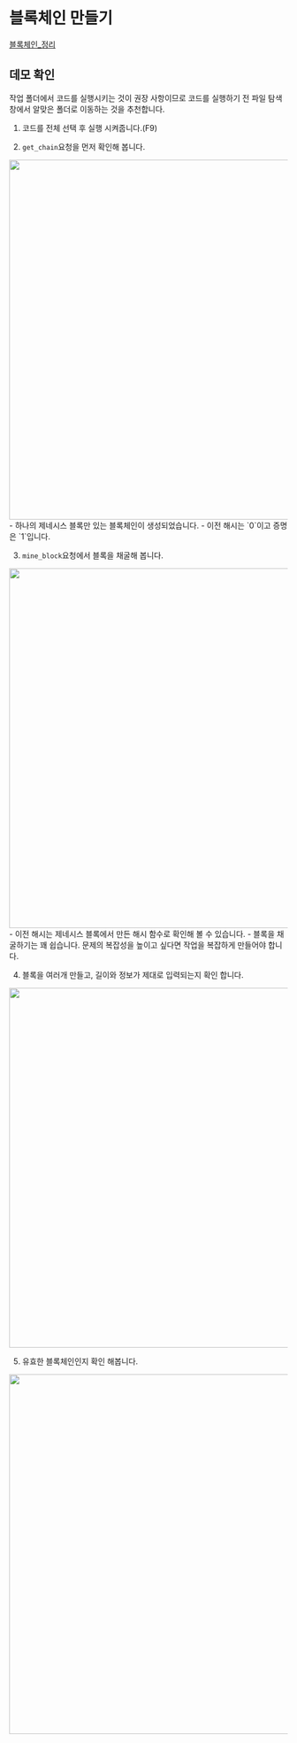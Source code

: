 # 블록체인 만들기

[블록체인_정리](https://velog.io/@33bini/series/Blockchain-A-Z)

## 데모 확인

작업 폴더에서 코드를 실행시키는 것이 권장 사항이므로 코드를 실행하기 전 파일 탐색 창에서 알맞은 폴더로 이동하는 것을 추천합니다.

1. 코드를 전체 선택 후 실행 시켜줍니다.(F9)

2. `get_chain`요청을 먼저 확인해 봅니다.
<img width="650" src="https://velog.velcdn.com/images/33bini/post/d7a70023-0467-4071-96f2-5d6a3e70983c/image.png">
- 하나의 제네시스 블록만 있는 블록체인이 생성되었습니다. 
- 이전 해시는 `0`이고 증명은 `1`입니다.

3. `mine_block`요청에서 블록을 채굴해 봅니다.
<img width="650" src="https://velog.velcdn.com/images/33bini/post/ee23fb22-30d3-468e-b050-13bbe1ca74a8/image.png">
- 이전 해시는 제네시스 블록에서 만든 해시 함수로 확인해 볼 수 있습니다.
- 블록을 채굴하기는 꽤 쉽습니다. 문제의 복잡성을 높이고 싶다면 작업을 복잡하게 만들어야 합니다.

4. 블록을 여러개 만들고, 길이와 정보가 제대로 입력되는지 확인 합니다.
<img width="650" src="https://velog.velcdn.com/images/33bini/post/62e1ae4b-1546-4155-bdec-a54c416c6c87/image.png">

5. 유효한 블록체인인지 확인 해봅니다.
<img width="650" src="https://user-images.githubusercontent.com/68188768/184290536-0dd872a4-7195-4480-b6cb-2ce3c1670d45.png">
